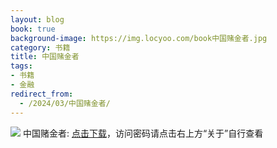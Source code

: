 ```yaml
---
layout: blog
book: true
background-image: https://img.locyoo.com/book中国赌金者.jpg
category: 书籍
title: 中国赌金者
tags:
- 书籍
- 金融
redirect_from:
  - /2024/03/中国赌金者/
---
```

![](https://img.locyoo.com/book中国赌金者.jpg)
中国赌金者: <a name = "ref1" href="https://089m.com/f/50983618-1314482210-6fb47c?p=3619">点击下载</a>，访问密码请点击右上方“关于”自行查看